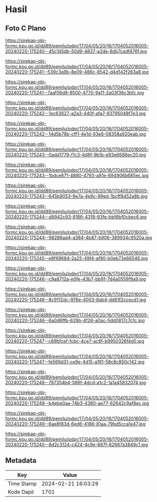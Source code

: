 # Hasil

## Foto C Plano

https://sirekap-obj-formc.kpu.go.id/dd89/pemilu/pdpr/17/04/05/20/16/1704052016005-20240220-175240--45c1d5db-50d9-4837-a2de-8db7cadf476f.jpg

https://sirekap-obj-formc.kpu.go.id/dd89/pemilu/pdpr/17/04/05/20/16/1704052016005-20240220-175241--539c3a9b-8e09-486c-8542-d4d142f263a8.jpg

https://sirekap-obj-formc.kpu.go.id/dd89/pemilu/pdpr/17/04/05/20/16/1704052016005-20240220-175241--7aaf06d8-8500-4770-9a11-2a03f36c3bfc.jpg

https://sirekap-obj-formc.kpu.go.id/dd89/pemilu/pdpr/17/04/05/20/16/1704052016005-20240220-175242--1ec63627-a2a3-440f-afa7-83795048f7e3.jpg

https://sirekap-obj-formc.kpu.go.id/dd89/pemilu/pdpr/17/04/05/20/16/1704052016005-20240220-175242--14d5b78b-cff1-4e1d-93e6-08358a920eab.jpg

https://sirekap-obj-formc.kpu.go.id/dd89/pemilu/pdpr/17/04/05/20/16/1704052016005-20240220-175243--0add1779-f1c3-4d8f-9b1b-e93e6688ec20.jpg

https://sirekap-obj-formc.kpu.go.id/dd89/pemilu/pdpr/17/04/05/20/16/1704052016005-20240220-175243--1bdce871-4880-4793-a81e-694906b685ec.jpg

https://sirekap-obj-formc.kpu.go.id/dd89/pemilu/pdpr/17/04/05/20/16/1704052016005-20240220-175243--645b9053-9e7a-4e9c-99ed-1bcff8d52a8b.jpg

https://sirekap-obj-formc.kpu.go.id/dd89/pemilu/pdpr/17/04/05/20/16/1704052016005-20240220-175244--d8942c93-8186-4318-93fe-bbf6bf0cbec6.jpg

https://sirekap-obj-formc.kpu.go.id/dd89/pemilu/pdpr/17/04/05/20/16/1704052016005-20240220-175244--98286ad4-a384-4b87-b906-389934c9520a.jpg

https://sirekap-obj-formc.kpu.go.id/dd89/pemilu/pdpr/17/04/05/20/16/1704052016005-20240220-175245--e8f69684-2a25-49f4-af90-b0eb73e66546.jpg

https://sirekap-obj-formc.kpu.go.id/dd89/pemilu/pdpr/17/04/05/20/16/1704052016005-20240220-175246--c9a8712a-e0fe-43b7-bb91-7d4a0559f9a9.jpg

https://sirekap-obj-formc.kpu.go.id/dd89/pemilu/pdpr/17/04/05/20/16/1704052016005-20240220-175246--8c9112dc-976e-4003-8ab4-dd61f2ccecd1.jpg

https://sirekap-obj-formc.kpu.go.id/dd89/pemilu/pdpr/17/04/05/20/16/1704052016005-20240220-175246--6a0d6ffb-629b-4f26-a0ac-5dd0817c7c1c.jpg

https://sirekap-obj-formc.kpu.go.id/dd89/pemilu/pdpr/17/04/05/20/16/1704052016005-20240220-175247--c89bfcef-fcbc-4ce7-ac6f-b9950326f4d0.jpg

https://sirekap-obj-formc.kpu.go.id/dd89/pemilu/pdpr/17/04/05/20/16/1704052016005-20240220-175247--fe569d31-ce9e-4d15-a191-58c8c850c142.jpg

https://sirekap-obj-formc.kpu.go.id/dd89/pemilu/pdpr/17/04/05/20/16/1704052016005-20240220-175248--787354b4-586f-4dcd-a1c2-1a1a45832074.jpg

https://sirekap-obj-formc.kpu.go.id/dd89/pemilu/pdpr/17/04/05/20/16/1704052016005-20240220-175248--b4ebe0aa-74b3-4380-ae77-62642c9af8ec.jpg

https://sirekap-obj-formc.kpu.go.id/dd89/pemilu/pdpr/17/04/05/20/16/1704052016005-20240220-175249--6ae8f83d-6ed6-4186-81aa-79bd5cca1e47.jpg

https://sirekap-obj-formc.kpu.go.id/dd89/pemilu/pdpr/17/04/05/20/16/1704052016005-20240220-175240--8d2c3124-c424-4c9e-887f-62667a3849c1.jpg


## Metadata

| Key        | Value               |
| ---------- | ------------------- |
| Time Stamp | 2024-02-21 16:03:29 |
| Kode Dapil | 1701                |



